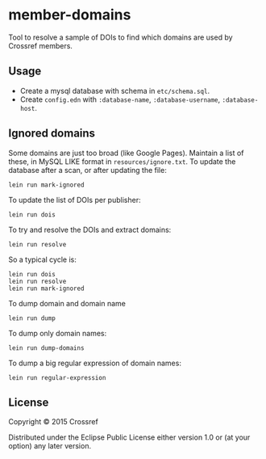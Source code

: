 # member-domains

Tool to resolve a sample of DOIs to find which domains are used by Crossref members.

## Usage

- Create a mysql database with schema in `etc/schema.sql`.
- Create `config.edn` with `:database-name`, `:database-username`, `:database-host`.

## Ignored domains

Some domains are just too broad (like Google Pages). Maintain a list of these, in MySQL LIKE format in `resources/ignore.txt`. To update the database after a scan, or after updating the file:

    lein run mark-ignored

To update the list of DOIs per publisher:

	lein run dois

To try and resolve the DOIs and extract domains:

	lein run resolve

So a typical cycle is:

    lein run dois
    lein run resolve
    lein run mark-ignored

To dump domain and domain name

	lein run dump 

To dump only domain names:

	lein run dump-domains

To dump a big regular expression of domain names:
  
	lein run regular-expression

## License

Copyright © 2015 Crossref

Distributed under the Eclipse Public License either version 1.0 or (at
your option) any later version.

